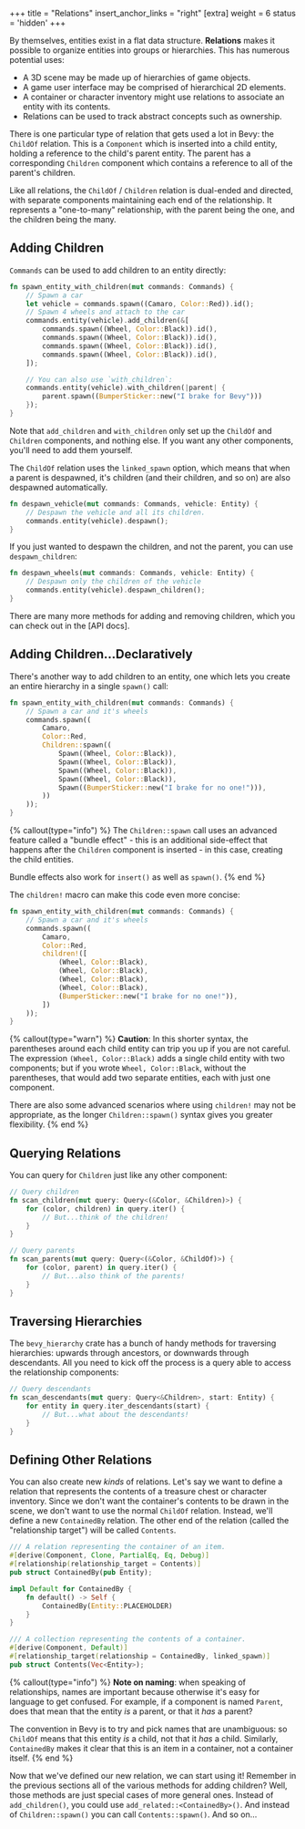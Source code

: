 +++
title = "Relations"
insert_anchor_links = "right"
[extra]
weight = 6
status = 'hidden'
+++

By themselves, entities exist in a flat data structure. **Relations** makes it possible to organize
entities into groups or hierarchies. This has numerous potential uses:

- A 3D scene may be made up of hierarchies of game objects.
- A game user interface may be comprised of hierarchical 2D elements.
- A container or character inventory might use relations to associate an entity with its contents.
- Relations can be used to track abstract concepts such as ownership.

There is one particular type of relation that gets used a lot in Bevy: the `ChildOf`
relation. This is a `Component` which is inserted into a child entity, holding a
reference to the child's parent entity. The parent has a corresponding `Children` component which
contains a reference to all of the parent's children.

Like all relations, the `ChildOf` / `Children` relation is dual-ended and directed, with separate
components maintaining each end of the relationship. It represents a "one-to-many" relationship,
with the parent being the one, and the children being the many.

## Adding Children

`Commands` can be used to add children to an entity directly:

```rs
fn spawn_entity_with_children(mut commands: Commands) {
    // Spawn a car
    let vehicle = commands.spawn((Camaro, Color::Red)).id();
    // Spawn 4 wheels and attach to the car
    commands.entity(vehicle).add_children(&[
        commands.spawn((Wheel, Color::Black)).id(),
        commands.spawn((Wheel, Color::Black)).id(),
        commands.spawn((Wheel, Color::Black)).id(),
        commands.spawn((Wheel, Color::Black)).id(),
    ]);

    // You can also use `with_children`:
    commands.entity(vehicle).with_children(|parent| {
        parent.spawn((BumperSticker::new("I brake for Bevy")))
    });
}
```

Note that `add_children` and `with_children` only set up the `ChildOf` and `Children` components,
and nothing else. If you want any other components, you'll need to add them yourself.

The `ChildOf` relation uses the `linked_spawn` option, which means that when a parent is
despawned, it's children (and their children, and so on) are also despawned automatically.

```rs
fn despawn_vehicle(mut commands: Commands, vehicle: Entity) {
    // Despawn the vehicle and all its children.
    commands.entity(vehicle).despawn();
}
```

If you just wanted to despawn the children, and not the parent, you can use `despawn_children`:

```rs
fn despawn_wheels(mut commands: Commands, vehicle: Entity) {
    // Despawn only the children of the vehicle
    commands.entity(vehicle).despawn_children();
}
```

There are many more methods for adding and removing children, which you can check out in the
[API docs].

## Adding Children...Declaratively

There's another way to add children to an entity, one which lets you create an entire hierarchy
in a single `spawn()` call:

```rs
fn spawn_entity_with_children(mut commands: Commands) {
    // Spawn a car and it's wheels
    commands.spawn((
        Camaro,
        Color::Red,
        Children::spawn((
            Spawn((Wheel, Color::Black)),
            Spawn((Wheel, Color::Black)),
            Spawn((Wheel, Color::Black)),
            Spawn((Wheel, Color::Black)),
            Spawn((BumperSticker::new("I brake for no one!"))),
        ))
    ));
}
```

{% callout(type="info") %}
The `Children::spawn` call uses an advanced feature called a "bundle effect" - this is an
additional side-effect that happens after the `Children` component is inserted - in this case,
creating the child entities.

Bundle effects also work for `insert()` as well as `spawn()`.
{% end %}

The `children!` macro can make this code even more concise:

```rs
fn spawn_entity_with_children(mut commands: Commands) {
    // Spawn a car and it's wheels
    commands.spawn((
        Camaro,
        Color::Red,
        children!([
            (Wheel, Color::Black),
            (Wheel, Color::Black),
            (Wheel, Color::Black),
            (Wheel, Color::Black),
            (BumperSticker::new("I brake for no one!")),
        ])
    ));
}
```

{% callout(type="warn") %}
**Caution**: In this shorter syntax, the parentheses around each child entity can trip you up
if you are not careful. The expression `(Wheel, Color::Black)` adds a single child entity with two
components; but if you wrote `Wheel, Color::Black`, without the parentheses, that would add two
separate entities, each with just one component.

There are also some advanced scenarios where using `children!` may not be appropriate, as the longer
`Children::spawn()` syntax gives you greater flexibility.
{% end %}

## Querying Relations

You can query for `Children` just like any other component:

```rust
// Query children
fn scan_children(mut query: Query<(&Color, &Children)>) {
    for (color, children) in query.iter() {
        // But...think of the children!
    }
}

// Query parents
fn scan_parents(mut query: Query<(&Color, &ChildOf)>) {
    for (color, parent) in query.iter() {
        // But...also think of the parents!
    }
}
```

## Traversing Hierarchies

The `bevy_hierarchy` crate has a bunch of handy methods for traversing hierarchies: upwards through
ancestors, or downwards through descendants. All you need to kick off the process is a query able
to access the relationship components:

```rust
// Query descendants
fn scan_descendants(mut query: Query<&Children>, start: Entity) {
    for entity in query.iter_descendants(start) {
        // But...what about the descendants!
    }
}
```

## Defining Other Relations

You can also create new _kinds_ of relations. Let's say we want to define a relation that represents
the contents of a treasure chest or character inventory. Since we don't want the
container's contents to be drawn in the scene, we don't want to use the normal `ChildOf` relation.
Instead, we'll define a new `ContainedBy` relation. The other end of the relation (called the
"relationship target") will be called `Contents`.

```rust
/// A relation representing the container of an item.
#[derive(Component, Clone, PartialEq, Eq, Debug)]
#[relationship(relationship_target = Contents)]
pub struct ContainedBy(pub Entity);

impl Default for ContainedBy {
    fn default() -> Self {
        ContainedBy(Entity::PLACEHOLDER)
    }
}

/// A collection representing the contents of a container.
#[derive(Component, Default)]
#[relationship_target(relationship = ContainedBy, linked_spawn)]
pub struct Contents(Vec<Entity>);
```

{% callout(type="info") %}
**Note on naming**: when speaking of relationships, names are important because otherwise
it's easy for language to get confused. For example, if a component is named `Parent`, does that
mean that the entity _is_ a parent, or that it _has_ a parent?

The convention in Bevy is to try and pick names that are unambiguous: so `ChildOf` means that this
entity _is_ a child, not that it _has_ a child. Similarly, `ContainedBy` makes it clear that this
is an item in a container, not a container itself.
{% end %}

Now that we've defined our new relation, we can start using it! Remember in the previous sections
all of the various methods for adding children? Well, those methods are just special cases of
more general ones. Instead of `add_children()`, you could use `add_related::<ContainedBy>()`. And
instead of `Children::spawn()` you can call `Contents::spawn()`. And so on...
